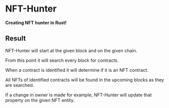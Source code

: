 # **NFT-Hunter**

**Creating NFT hunter in Rust!**

## **Result**

NFT-Hunter will start at the given block and on the given chain.

From this point it will search every block for contracts.

When a contract is identified it will determine if it is an NFT contract.

All NFTs of identified contracts will be found in the upcoming blocks as they are searched.

If a change in owner is made for example, NFT-Hunter will update that property on the given NFT entity.
